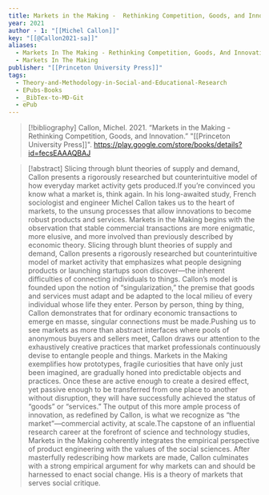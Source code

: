 ```yaml
---
title: Markets in the Making -  Rethinking Competition, Goods, and Innovation
year: 2021
author - 1: "[[Michel Callon]]"
key: "[[@Callon2021-sa]]"
aliases:
  - Markets In The Making - Rethinking Competition, Goods, And Innovation
  - Markets In The Making
publisher: "[[Princeton University Press]]"
tags:
  - Theory-and-Methodology-in-Social-and-Educational-Research
  - EPubs-Books
  - _BibTex-to-MD-Git
  - ePub
---
```


> [!bibliography]
> Callon, Michel. 2021. “Markets in the Making -  Rethinking Competition, Goods, and Innovation.” "[[Princeton University Press]]". https://play.google.com/store/books/details?id=fecsEAAAQBAJ

> [!abstract]
> Slicing through blunt theories of supply and demand, Callon presents a rigorously researched but counterintuitive model of how everyday market activity gets produced.If you’re convinced you know what a market is, think again. In his long-awaited study, French sociologist and engineer Michel Callon takes us to the heart of markets, to the unsung processes that allow innovations to become robust products and services. Markets in the Making begins with the observation that stable commercial transactions are more enigmatic, more elusive, and more involved than previously described by economic theory. Slicing through blunt theories of supply and demand, Callon presents a rigorously researched but counterintuitive model of market activity that emphasizes what people designing products or launching startups soon discover—the inherent difficulties of connecting individuals to things. Callon’s model is founded upon the notion of “singularization,” the premise that goods and services must adapt and be adapted to the local milieu of every individual whose life they enter. Person by person, thing by thing, Callon demonstrates that for ordinary economic transactions to emerge en masse, singular connections must be made.Pushing us to see markets as more than abstract interfaces where pools of anonymous buyers and sellers meet, Callon draws our attention to the exhaustively creative practices that market professionals continuously devise to entangle people and things. Markets in the Making exemplifies how prototypes, fragile curiosities that have only just been imagined, are gradually honed into predictable objects and practices. Once these are active enough to create a desired effect, yet passive enough to be transferred from one place to another without disruption, they will have successfully achieved the status of “goods” or “services.” The output of this more ample process of innovation, as redefined by Callon, is what we recognize as “the market”—commercial activity, at scale.The capstone of an influential research career at the forefront of science and technology studies, Markets in the Making coherently integrates the empirical perspective of product engineering with the values of the social sciences. After masterfully redescribing how markets are made, Callon culminates with a strong empirical argument for why markets can and should be harnessed to enact social change. His is a theory of markets that serves social critique.
